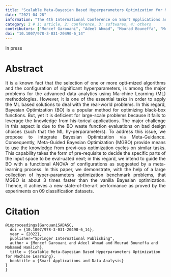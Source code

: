 ```yaml
---
title: "Scalable Meta-Bayesian Based Hyperparameters Optimization for Machine Learning"
date: "2021-04-28"
information: "The 4th International Conference on Smart Applications and Data Analysis for Smart Cyber-Physical Systems (SADASC’22)"
category: 2 # 1: article, 2: conference, 3: softwares, 4: others
contributors: ["Moncef Garouani", "Adeel Ahmad", "Mourad Bouneffa", "Mohamed Hamlich"]
doi: "10.1007/978-3-031-20490-6_14"
---
```

<p class="warning">In press</p>


# Abstract
<p style='text-align: justify;'>
It is a known fact that the selection of one or more opti-mized algorithms and the configuration of significant hyperparameters, is among the major problems for the advanced data analytics using Ma-chine Learning (ML) methodologies. However, it is one of the essential tasks in order to apply the ML based solutions to deal with the real-world problems. In this regard, Bayesian Optimization (BO) is a popular method for optimizing black-box functions. But, yet it is deficient for large-scale problems because it fails to leverage the knowledge from his-torical applications. The major challenge in this aspect is due to the BO waste function evaluations on bad design choices (such that the ML hy-perparameters). To address this issue, we propose to integrate Bayesian Optimization via Meta-Guidance. Consequently, Meta-Guided Bayesian Optimization (MGBO) provide means to use the knowledge from previ-ous optimization cycles on similar tasks. This capability takes the form of pre-requisite to decide the specific parts of the input space to be eval-uated next; in this regard, we intend to guide the BO with a functional ANOVA of configurations as suggested by a meta-learning process. In this paper, we demonstrate, with the help of a large collection of hyper-parameters optimization benchmark problems, that MGBO is about 3 times faster than the vanilla Bayesian optimization. Thence, it achieves a new state-of-the-art performance as proved by the experiments on 09 classification datasets.</p>


 
 
# Citation

```
@inproceedings{GarouaniSADASC,
  doi = {10.1007/978-3-031-20490-6_14},
  year = {2022},
  publisher="Springer International Publishing",
  author = {Moncef Garouani and Adeel Ahmad and Mourad Bouneffa and Mohamed Hamlich},
  title = {Scalable Meta-Bayesian Based Hyperparameters Optimization for Machine Learning},
  booktitle = {Smart Applications and Data Analysis}
}
}
```